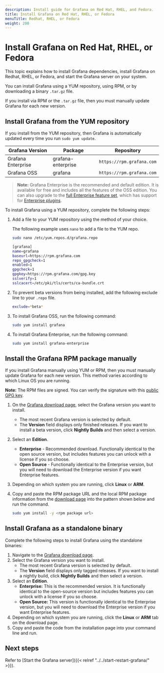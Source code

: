 ```yaml
---
description: Install guide for Grafana on Red Hat, RHEL, and Fedora.
title: Install Grafana on Red Hat, RHEL, or Fedora
menuTitle: Redhat, RHEL, or Fedora
weight: 200
---
```


# Install Grafana on Red Hat, RHEL, or Fedora

This topic explains how to install Grafana dependencies, install Grafana on Redhat, RHEL, or Fedora, and start the Grafana server on your system.

You can install Grafana using a YUM repository, using RPM, or by downloading a binary `.tar.gz` file.

If you install via RPM or the `.tar.gz` file, then you must manually update Grafana for each new version.

## Install Grafana from the YUM repository

If you install from the YUM repository, then Grafana is automatically updated every time you run `sudo yum update`.

| Grafana Version    | Package            | Repository                |
| ------------------ | ------------------ | ------------------------- |
| Grafana Enterprise | grafana-enterprise | `https://rpm.grafana.com` |
| Grafana OSS        | grafana            | `https://rpm.grafana.com` |

> **Note:** Grafana Enterprise is the recommended and default edition. It is available for free and includes all the features of the OSS edition. You can also upgrade to the [full Enterprise feature set](https://grafana.com/products/enterprise/?utm_source=grafana-install-page), which has support for [Enterprise plugins](https://grafana.com/grafana/plugins/?enterprise=1&utcm_source=grafana-install-page).

To install Grafana using a YUM repository, complete the following steps:

1. Add a file to your YUM repository using the method of your choice.

   The following example uses `nano` to add a file to the YUM repo.

   ```bash
   sudo nano /etc/yum.repos.d/grafana.repo
   ```

   ```bash
   [grafana]
   name=grafana
   baseurl=https://rpm.grafana.com
   repo_gpgcheck=1
   enabled=1
   gpgcheck=1
   gpgkey=https://rpm.grafana.com/gpg.key
   sslverify=1
   sslcacert=/etc/pki/tls/certs/ca-bundle.crt
   ```

1. To prevent beta versions from being installed, add the following exclude line to your `.repo` file.

   ```bash
   exclude=*beta*
   ```

1. To install Grafana OSS, run the following command:

   ```bash
   sudo yum install grafana
   ```

1. To install Grafana Enterprise, run the following command:

   ```bash
   sudo yum install grafana-enterprise
   ```

## Install the Grafana RPM package manually

If you install Grafana manually using YUM or RPM, then you must manually update Grafana for each new version. This method varies according to which Linux OS you are running.

**Note:** The RPM files are signed. You can verify the signature with this [public GPG key](https://rpm.grafana.com/gpg.key).

1. On the [Grafana download page](https://grafana.com/grafana/download), select the Grafana version you want to install.
   - The most recent Grafana version is selected by default.
   - The **Version** field displays only finished releases. If you want to install a beta version, click **Nightly Builds** and then select a version.
1. Select an **Edition**.
   - **Enterprise** - Recommended download. Functionally identical to the open source version, but includes features you can unlock with a license if you so choose.
   - **Open Source** - Functionally identical to the Enterprise version, but you will need to download the Enterprise version if you want Enterprise features.
1. Depending on which system you are running, click **Linux** or **ARM**.
1. Copy and paste the RPM package URL and the local RPM package information from the [download page](/grafana/download) into the pattern shown below and run the command.

   ```bash
   sudo yum install -y <rpm package url>
   ```

## Install Grafana as a standalone binary

Complete the following steps to install Grafana using the standalone binaries:

1. Navigate to the [Grafana download page](https://grafana.com/grafana/download).
1. Select the Grafana version you want to install.
   - The most recent Grafana version is selected by default.
   - The **Version** field displays only tagged releases. If you want to install a nightly build, click **Nightly Builds** and then select a version.
1. Select an **Edition**.
   - **Enterprise:** This is the recommended version. It is functionally identical to the open-source version but includes features you can unlock with a license if you so choose.
   - **Open Source:** This version is functionally identical to the Enterprise version, but you will need to download the Enterprise version if you want Enterprise features.
1. Depending on which system you are running, click the **Linux** or **ARM** tab on the download page.
1. Copy and paste the code from the installation page into your command line and run.

## Next steps

Refer to [Start the Grafana server]({{< relref "../../start-restart-grafana/" >}}).
